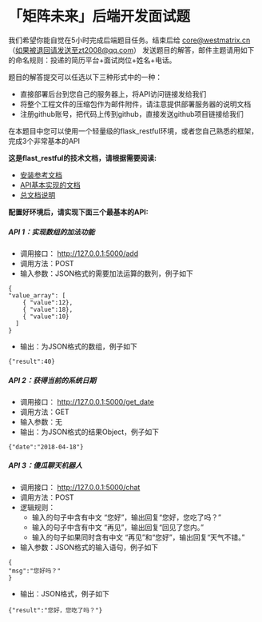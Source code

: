# 「矩阵未来」后端开发面试题

我们希望你能自觉在5小时完成后端题目任务。结束后给 core@westmatrix.cn（如果被退回请发送至zt2008@qq.com） 发送题目的解答，邮件主题请用如下的命名规则：投递的简历平台+面试岗位+姓名+电话。

题目的解答提交可以任选以下三种形式中的一种：
* 直接部署后台到您自己的服务器上，将API访问链接发给我们
* 将整个工程文件的压缩包作为邮件附件，请注意提供部署服务器的说明文档
* 注册github账号，把代码上传到github，直接发送github项目链接给我们


在本题目中您可以使用一个轻量级的flask_restful环境，或者您自己熟悉的框架，完成3个非常基本的API

**这是flast_restful的技术文档，请根据需要阅读:**
- [安装参考文档](https://flask-restful.readthedocs.io/en/latest/installation.html)
- [API基本实现的文档](https://flask-restful.readthedocs.io/en/latest/quickstart.html#a-minimal-api)
- [总文档说明](https://flask-restful.readthedocs.io/en/latest/)


**配置好环境后，请实现下面三个最基本的API:**

##### API 1：实现数组的加法功能
* 调用接口： http://127.0.0.1:5000/add
* 调用方法：POST
* 输入参数：JSON格式的需要加法运算的数列，例子如下
```
{
"value_array": [
    { "value":12},
    { "value":18},
    { "value":10}
  ]
}
```
* 输出：为JSON格式的数组，例子如下
```
{"result":40}
```


##### API 2：获得当前的系统日期
* 调用接口： http://127.0.0.1:5000/get_date
* 调用方法：GET
* 输入参数：无
* 输出：为JSON格式的结果Object，例子如下
```
{"date":"2018-04-18"}
```


##### API 3：傻瓜聊天机器人
* 调用接口： http://127.0.0.1:5000/chat
* 调用方法：POST
* 逻辑规则：
  * 输入的句子中含有中文 “您好”，输出回复“您好，您吃了吗？”
  * 输入的句子中含有中文 “再见”，输出回复“回见了您内。”
  * 输入的句子如果同时含有中文 “再见”和“您好”，输出回复“天气不错。”
* 输入参数：JSON格式的输入语句，例子如下
```
{
"msg":"您好吗？"
}
```
* 输出：JSON格式，例子如下
```
{"result":"您好，您吃了吗？"}
```
